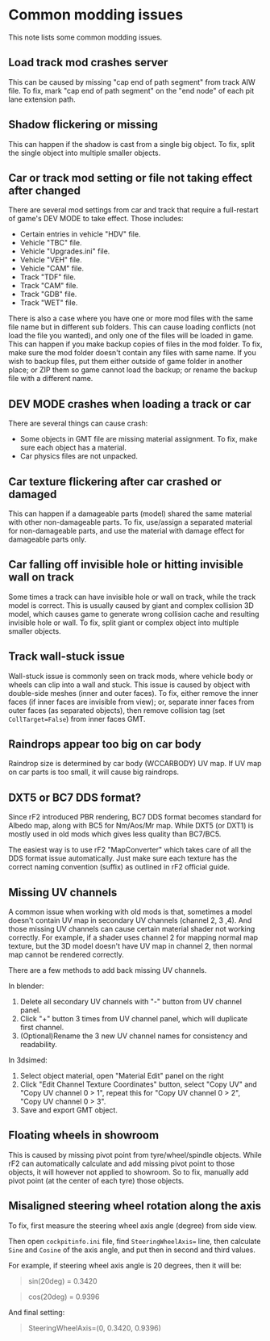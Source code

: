 # Common modding issues

This note lists some common modding issues.

## Load track mod crashes server

This can be caused by missing "cap end of path segment" from track AIW file. To fix, mark "cap end of path segment" on the "end node" of each pit lane extension path.

## Shadow flickering or missing

This can happen if the shadow is cast from a single big object. To fix, split the single object into multiple smaller objects.

## Car or track mod setting or file not taking effect after changed

There are several mod settings from car and track that require a full-restart of game's DEV MODE to take effect. Those includes:
- Certain entries in vehicle "HDV" file.
- Vehicle "TBC" file.
- Vehicle "Upgrades.ini" file.
- Vehicle "VEH" file.
- Vehicle "CAM" file.
- Track "TDF" file.
- Track "CAM" file.
- Track "GDB" file.
- Track "WET" file.

There is also a case where you have one or more mod files with the same file name but in different sub folders. This can cause loading conflicts (not load the file you wanted), and only one of the files will be loaded in game. This can happen if you make backup copies of files in the mod folder. To fix, make sure the mod folder doesn't contain any files with same name. If you wish to backup files, put them either outside of game folder in another place; or ZIP them so game cannot load the backup; or rename the backup file with a different name.

## DEV MODE crashes when loading a track or car

There are several things can cause crash:
- Some objects in GMT file are missing material assignment. To fix, make sure each object has a material.
- Car physics files are not unpacked.

## Car texture flickering after car crashed or damaged

This can happen if a damageable parts (model) shared the same material with other non-damageable parts. To fix, use/assign a separated material for non-damageable parts, and use the material with damage effect for damageable parts only.

## Car falling off invisible hole or hitting invisible wall on track

Some times a track can have invisible hole or wall on track, while the track model is correct. This is usually caused by giant and complex collision 3D model, which causes game to generate wrong collision cache and resulting invisible hole or wall. To fix, split giant or complex object into multiple smaller objects.

## Track wall-stuck issue

Wall-stuck issue is commonly seen on track mods, where vehicle body or wheels can clip into a wall and stuck. This issue is caused by object with double-side meshes (inner and outer faces). To fix, either remove the inner faces (if inner faces are invisible from view); or, separate inner faces from outer faces (as separated objects), then remove collision tag (set `CollTarget=False`) from inner faces GMT.

## Raindrops appear too big on car body

Raindrop size is determined by car body (WCCARBODY) UV map. If UV map on car parts is too small, it will cause big raindrops.

## DXT5 or BC7 DDS format?

Since rF2 introduced PBR rendering, BC7 DDS format becomes standard for Albedo map, along with BC5 for Nm/Aos/Mr map. While DXT5 (or DXT1) is mostly used in old mods which gives less quality than BC7/BC5.

The easiest way is to use rF2 "MapConverter" which takes care of all the DDS format issue automatically. Just make sure each texture has the correct naming convention (suffix) as outlined in rF2 official guide.

## Missing UV channels

A common issue when working with old mods is that, sometimes a model doesn't contain UV map in secondary UV channels (channel 2, 3 ,4). And those missing UV channels can cause certain material shader not working correctly. For example, if a shader uses channel 2 for mapping normal map texture, but the 3D model doesn't have UV map in channel 2, then normal map cannot be rendered correctly.

There are a few methods to add back missing UV channels.

In blender:
1. Delete all secondary UV channels with "-" button from UV channel panel.
2. Click "+" button 3 times from UV channel panel, which will duplicate first channel.
3. (Optional)Rename the 3 new UV channel names for consistency and readability.

In 3dsimed:
1. Select object material, open "Material Edit" panel on the right
2. Click "Edit Channel Texture Coordinates" button, select "Copy UV" and "Copy UV channel 0 > 1", repeat this for "Copy UV channel 0 > 2", "Copy UV channel 0 > 3".
3. Save and export GMT object.

## Floating wheels in showroom

This is caused by missing pivot point from tyre/wheel/spindle objects. While rF2 can automatically calculate and add missing pivot point to those objects, it will however not applied to showroom. So to fix, manually add pivot point (at the center of each tyre) those objects.

## Misaligned steering wheel rotation along the axis

To fix, first measure the steering wheel axis angle (degree) from side view.

Then open `cockpitinfo.ini` file, find `SteeringWheelAxis=` line, then calculate `Sine` and `Cosine` of the axis angle, and put then in second and third values.

For example, if steering wheel axis angle is 20 degrees, then it will be:

> sin(20deg) = 0.3420

> cos(20deg) = 0.9396

And final setting:

> SteeringWheelAxis=(0, 0.3420, 0.9396)
